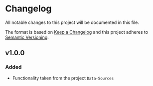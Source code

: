 # Changelog

All notable changes to this project will be documented in this file.

The format is based on [Keep a Changelog][keepachangelog] and this project adheres to [Semantic Versioning][semver].

## v1.0.0

### Added

- Functionality taken from the project `Data-Sources`


[keepachangelog]:https://keepachangelog.com/en/1.0.0/
[semver]:https://semver.org/spec/v2.0.0.html
